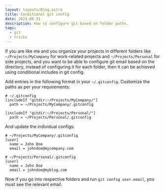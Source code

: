```yaml
---
layout: layouts/Blog.astro
title: Conditional git config
date: 2021-08-31
description: How to configure git based on folder paths.
tags:
  - git
  - tricks
---
```


If you are like me and you organize your projects in different folders like `~/Projects/MyCompany` for work-related projects and `~/Projects/Personal` for side projects, and you want to be able to configure git email based on the directory, instead of configuring it for each folder, then it can be achieved using conditional includes in git config.

Add entries in the following format in your `~/.gitconfig`. Customize the paths as per your requirements:

```
# ~/.gitconfig
[includeIf "gitdir:~/Projects/MyCompany/"]
  path = ~/Projects/MyCompany/.gitconfig

[includeIf "gitdir:~/Projects/Personal/"]
  path = ~/Projects/Personal/.gitconfig
```

And update the individual configs:

```
# ~/Projects/MyCompany/.gitconfig
[user]
  name = John Doe
  email = johndoe@mycompany.com
```

```
# ~/Projects/Personal/.gitconfig
[user]
  name = John Doe
  email = johndoe@myblog.com
```

Now if you go into respective folders and run `git config user.email`, you must see
the relevant email.
